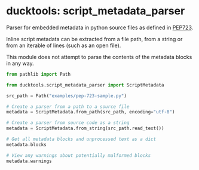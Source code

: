 # ducktools: script_metadata_parser #

Parser for embedded metadata in python source files 
as defined in [PEP723](https://peps.python.org/pep-0723/).

Inline script metadata can be extracted from a file path, from a string
or from an iterable of lines (such as an open file).

This module does not attempt to parse the contents of the metadata blocks
in any way.

```python
from pathlib import Path

from ducktools.script_metadata_parser import ScriptMetadata

src_path = Path("examples/pep-723-sample.py")

# Create a parser from a path to a source file
metadata = ScriptMetadata.from_path(src_path, encoding="utf-8")

# Create a parser from source code as a string
metadata = ScriptMetadata.from_string(src_path.read_text())

# Get all metadata blocks and unprocessed text as a dict
metadata.blocks

# View any warnings about potentially malformed blocks
metadata.warnings
```
